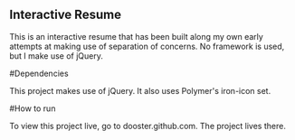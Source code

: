 ## Interactive Resume

This is an interactive resume that has been built along my own early attempts at making use of separation of concerns. No framework is used, but I make use of jQuery.

#Dependencies

This project makes use of jQuery. It also uses Polymer's iron-icon set.

#How to run

To view this project live, go to dooster.github.com. The project lives there.

